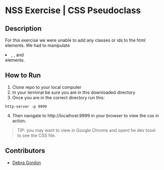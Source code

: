 # NSS Exercise | CSS Pseudoclass

## Description
For this exercise we were unable to add any classes or ids to the html elements.  We had to manipulate <li>, <span>, and <article> elements.

## How to Run
1. Clone repo to your local computer
2. In your terminal be sure you are in this downloaded directory
3. Once you are in the correct directory run this:

  ```
  http-server -p 9999
  ```

4. Then navigate to http://localhost:9999 in your browser to view the css in action.

> TIP: you may want to view in Google Chrome and opent he dev toosl to see the CSS file.

## Contributors
- [Debra Gordon](http://github.com/debragordon)